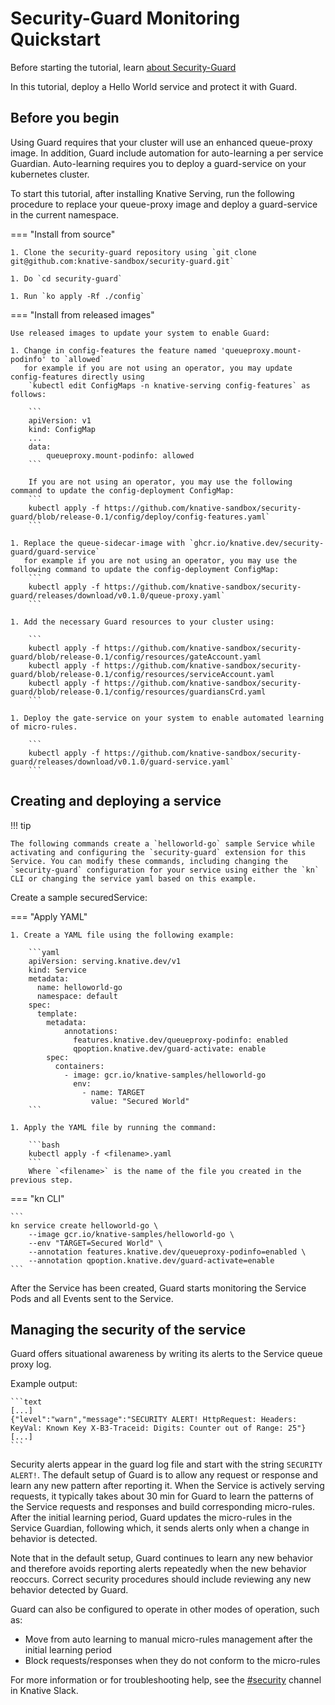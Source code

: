 # Security-Guard Monitoring Quickstart

Before starting the tutorial, learn [about Security-Guard](./security-guard-about.md)

In this tutorial, deploy a Hello World service and protect it with Guard.

## Before you begin

Using Guard requires that your cluster will use an enhanced queue-proxy image.
In addition, Guard include automation for auto-learning a per service Guardian. Auto-learning requires you to deploy a guard-service on your kubernetes cluster.

To start this tutorial, after installing Knative Serving, run the following procedure to replace your queue-proxy image and deploy a guard-service in the current namespace.

=== "Install from source"

    1. Clone the security-guard repository using `git clone git@github.com:knative-sandbox/security-guard.git`

    1. Do `cd security-guard`

    1. Run `ko apply -Rf ./config`

=== "Install from released images"

    Use released images to update your system to enable Guard:

    1. Change in config-features the feature named 'queueproxy.mount-podinfo' to `allowed`
       for example if you are not using an operator, you may update config-features directly using
        `kubectl edit ConfigMaps -n knative-serving config-features` as follows:

        ```
        apiVersion: v1
        kind: ConfigMap
        ...
        data:
            queueproxy.mount-podinfo: allowed
        ```

        If you are not using an operator, you may use the following command to update the config-deployment ConfigMap:
        ```
        kubectl apply -f https://github.com/knative-sandbox/security-guard/blob/release-0.1/config/deploy/config-features.yaml`
        ```

    1. Replace the queue-sidecar-image with `ghcr.io/knative.dev/security-guard/guard-service`
       for example if you are not using an operator, you may use the following command to update the config-deployment ConfigMap:
        ```
        kubectl apply -f https://github.com/knative-sandbox/security-guard/releases/download/v0.1.0/queue-proxy.yaml`
        ```

    1. Add the necessary Guard resources to your cluster using:

        ```
        kubectl apply -f https://github.com/knative-sandbox/security-guard/blob/release-0.1/config/resources/gateAccount.yaml
        kubectl apply -f https://github.com/knative-sandbox/security-guard/blob/release-0.1/config/resources/serviceAccount.yaml
        kubectl apply -f https://github.com/knative-sandbox/security-guard/blob/release-0.1/config/resources/guardiansCrd.yaml
        ```

    1. Deploy the gate-service on your system to enable automated learning of micro-rules.

        ```
        kubectl apply -f https://github.com/knative-sandbox/security-guard/releases/download/v0.1.0/guard-service.yaml`
        ```

## Creating and deploying a service

!!! tip

    The following commands create a `helloworld-go` sample Service while activating and configuring the `security-guard` extension for this Service. You can modify these commands, including changing the `security-guard` configuration for your service using either the `kn` CLI or changing the service yaml based on this example.

Create a sample securedService:

=== "Apply YAML"

    1. Create a YAML file using the following example:

        ```yaml
        apiVersion: serving.knative.dev/v1
        kind: Service
        metadata:
          name: helloworld-go
          namespace: default
        spec:
          template:
            metadata:
                annotations:
                  features.knative.dev/queueproxy-podinfo: enabled
                  qpoption.knative.dev/guard-activate: enable
            spec:
              containers:
                - image: gcr.io/knative-samples/helloworld-go
                  env:
                    - name: TARGET
                      value: "Secured World"
        ```

    1. Apply the YAML file by running the command:

        ```bash
        kubectl apply -f <filename>.yaml
        ```
        Where `<filename>` is the name of the file you created in the previous step.

=== "kn CLI"

    ```
    kn service create helloworld-go \
        --image gcr.io/knative-samples/helloworld-go \
        --env "TARGET=Secured World" \
        --annotation features.knative.dev/queueproxy-podinfo=enabled \
        --annotation qpoption.knative.dev/guard-activate=enable
    ```

After the Service has been created, Guard starts monitoring the Service Pods and all Events sent to the Service.

## Managing the security of the service

Guard offers situational awareness by writing its alerts to the Service queue proxy log.

Example output:

    ```text
    [...]
    {"level":"warn","message":"SECURITY ALERT! HttpRequest: Headers: KeyVal: Known Key X-B3-Traceid: Digits: Counter out of Range: 25"}
    [...]
    ```

Security alerts appear in the guard log file and start with the string `SECURITY ALERT!`. The default setup of Guard is to allow any request or response and learn any new pattern after reporting it. When the Service is actively serving requests, it typically takes about 30 min for Guard to learn the patterns of the Service requests and responses and build corresponding micro-rules. After the initial learning period, Guard updates the micro-rules in the Service Guardian, following which, it sends alerts only when a change in behavior is detected.

Note that in the default setup, Guard continues to learn any new behavior and therefore avoids reporting alerts repeatedly when the new behavior reoccurs. Correct security procedures should include reviewing any new behavior detected by Guard.

Guard can also be configured to operate in other modes of operation, such as:

* Move from auto learning to manual micro-rules management after the initial learning period
* Block requests/responses when they do not conform to the micro-rules

For more information or for troubleshooting help, see the [#security](https://knative.slack.com/archives/CBYV1E0TG) channel in Knative Slack.
